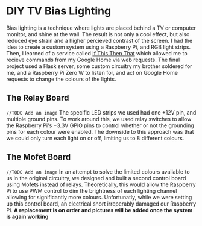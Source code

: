 # DIY TV Bias Lighting
Bias lighting is a technique where lights are placed behind a TV or computer monitor, and shine at the wall. The result is not only a cool effect, but also reduced eye strain and a higher percieved contrast of the screen.
I had the idea to create a custom system using a Raspberry Pi, and RGB light strips. Then, I learned of a service called [If This Then That](https://ifttt.com/) which allowed me to recieve commands from my Google Home via web requests.
The final project used a Flask server, some custom circuitry my brother soldered for me, and a Raspberry Pi Zero W to listen for, and act on Google Home requests to change the colours of the lights.
## The Relay Board
`//TODO Add an image`
The specific LED strips we used had one +12V pin, and multiple ground pins. To work around this, we used relay switches to allow the Raspberry Pi's +3.3V GPIO pins to control whether or not the grounding pins for each colour were enabled.
The downside to this approach was that we could only turn each light on or off, limiting us to 8 different colours.
## The Mofet Board
`//TODO Add an image`
In an attempt to solve the limited colours available to us in the original circuitry, we designed and built a second control board using Mofets instead of relays. Theoretically, this would allow the Raspberry Pi to use PWM control to dim the brightness of each lighting channel allowing for significantly more colours.
Unfortunatly, while we were setting up this control board, an electrical short irreperably damaged our Raspberry Pi.
__A replacement is on order and pictures will be added once the system is again working__
